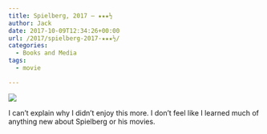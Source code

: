 ```yaml
---
title: Spielberg, 2017 – ★★★½
author: Jack
date: 2017-10-09T12:34:26+00:00
url: /2017/spielberg-2017-★★★½/
categories:
  - Books and Media
tags:
  - movie

---
```

![][1]

I can&#8217;t explain why I didn&#8217;t enjoy this more. I don&#8217;t feel like I learned much of anything new about Spielberg or his movies.

 [1]: https://a.ltrbxd.com/resized/film-poster/3/9/8/6/0/8/398608-spielberg-0-150-0-225-crop.jpg?k=8bf7a2dae1